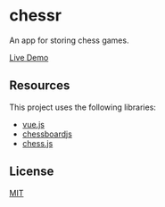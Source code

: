 # chessr
An app for storing chess games.

[Live Demo](http://chessr.s3-website-us-east-1.amazonaws.com/)

## Resources

This project uses the following libraries:
- [vue.js](https://github.com/vuejs/vue)
- [chessboardjs](https://github.com/oakmac/chessboardjs/)
- [chess.js](https://github.com/jhlywa/chess.js)

## License

[MIT](https://choosealicense.com/licenses/mit/)
